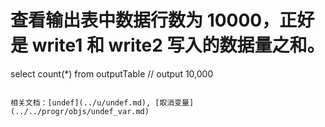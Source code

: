 # 查看输出表中数据行数为 10000，正好是 write1 和 write2 写入的数据量之和。
select count(*) from outputTable
// output
10,000
```

相关文档：[undef](../u/undef.md), [取消变量](../../progr/objs/undef_var.md)

